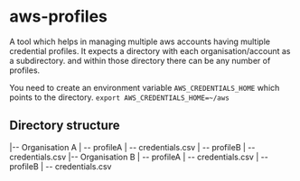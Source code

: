 # aws-profiles

A tool which helps in managing multiple aws accounts having multiple credential profiles.
It expects a directory with each organisation/account as a subdirectory. and within those directory there can be any number of profiles.

You need to create an environment variable `AWS_CREDENTIALS_HOME` which points to the directory.
`export AWS_CREDENTIALS_HOME=~/aws`

## Directory structure

|-- Organisation A
   | -- profileA
      | -- credentials.csv
   | -- profileB
      | -- credentials.csv
|-- Organisation B
   | -- profileA
      | -- credentials.csv
   | -- profileB
      | -- credentials.csv
   

